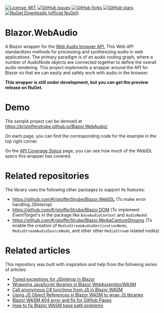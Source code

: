 [![License: MIT](https://img.shields.io/badge/License-MIT-yellow.svg)](/LICENSE)
[![GitHub issues](https://img.shields.io/github/issues/KristofferStrube/Blazor.WebAudio)](https://github.com/KristofferStrube/Blazor.WebAudio/issues)
[![GitHub forks](https://img.shields.io/github/forks/KristofferStrube/Blazor.WebAudio)](https://github.com/KristofferStrube/Blazor.WebAudio/network/members)
[![GitHub stars](https://img.shields.io/github/stars/KristofferStrube/Blazor.WebAudio)](https://github.com/KristofferStrube/Blazor.WebAudio/stargazers)
[![NuGet Downloads (official NuGet)](https://img.shields.io/nuget/dt/KristofferStrube.Blazor.WebAudio?label=NuGet%20Downloads)](https://www.nuget.org/packages/KristofferStrube.Blazor.WebAudio/)

# Blazor.WebAudio
A Blazor wrapper for the [Web Audio browser API.](https://www.w3.org/TR/webaudio/)
This Web API standardizes methods for processing and synthesizing audio in web applications. The primary paradigm is of an audio routing graph, where a number of AudioNode objects are connected together to define the overall audio rendering. This project implements a wrapper around the API for Blazor so that we can easily and safely work with audio in the browser.

**This wrapper is still under development, but you can get the preview release on NuGet.**

# Demo
The sample project can be demoed at https://kristofferstrube.github.io/Blazor.WebAudio/

On each page, you can find the corresponding code for the example in the top right corner.

On the [API Coverage Status](https://kristofferstrube.github.io/Blazor.WebAudio/Status) page, you can see how much of the WebIDL specs this wrapper has covered.


# Related repositories
The library uses the following other packages to support its features:
- https://github.com/KristofferStrube/Blazor.WebIDL (To make error handling JSInterop)
- https://github.com/KristofferStrube/Blazor.DOM (To implement *EventTarget*'s in the package like `BaseAudioContext` and `AudioNode`)
- https://github.com/KristofferStrube/Blazor.MediaCaptureStreams (To enable the creation of `MediaStreamAudioDestinationNode`, `MediaStreamAudioSourceNode`, and other other `MediaStream` related nodes)

# Related articles
This repository was built with inspiration and help from the following series of articles:

- [Typed exceptions for JSInterop in Blazor](https://kristoffer-strube.dk/post/typed-exceptions-for-jsinterop-in-blazor/)
- [Wrapping JavaScript libraries in Blazor WebAssembly/WASM](https://blog.elmah.io/wrapping-javascript-libraries-in-blazor-webassembly-wasm/)
- [Call anonymous C# functions from JS in Blazor WASM](https://blog.elmah.io/call-anonymous-c-functions-from-js-in-blazor-wasm/)
- [Using JS Object References in Blazor WASM to wrap JS libraries](https://blog.elmah.io/using-js-object-references-in-blazor-wasm-to-wrap-js-libraries/)
- [Blazor WASM 404 error and fix for GitHub Pages](https://blog.elmah.io/blazor-wasm-404-error-and-fix-for-github-pages/)
- [How to fix Blazor WASM base path problems](https://blog.elmah.io/how-to-fix-blazor-wasm-base-path-problems/)
